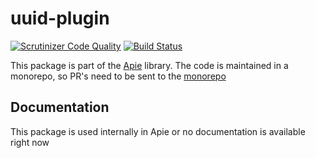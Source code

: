 # uuid-plugin

[![Scrutinizer Code Quality](https://scrutinizer-ci.com/g/apie-lib/uuid-plugin/badges/quality-score.png?b=main)](https://scrutinizer-ci.com/g/apie-lib/uuid-plugin/?branch=main)
[![Build Status](https://scrutinizer-ci.com/g/apie-lib/uuid-plugin/badges/build.png?b=main)](https://scrutinizer-ci.com/g/apie-lib/uuid-plugin/build-status/main)

This package is part of the [Apie](https://github.com/apie-lib) library.
The code is maintained in a monorepo, so PR's need to be sent to the [monorepo](https://github.com/apie-lib/apie-lib-monorepo/pulls)

## Documentation
This package is used internally in Apie or no documentation is available right now
